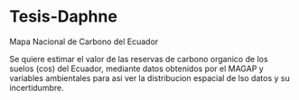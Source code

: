 # Tesis-Daphne
Mapa Nacional de Carbono del Ecuador

Se quiere estimar el valor de las reservas de carbono organico de los suelos (cos) del Ecuador, mediante datos obtenidos por el MAGAP y variables ambientales para asi ver la distribucion espacial de lso datos y su incertidumbre.
